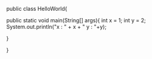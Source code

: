 public class HelloWorld{

public static void main(String[] args){
	int x = 1;
	int y = 2;
	System.out.println("x : " + x + " y : "+y);

}

}
